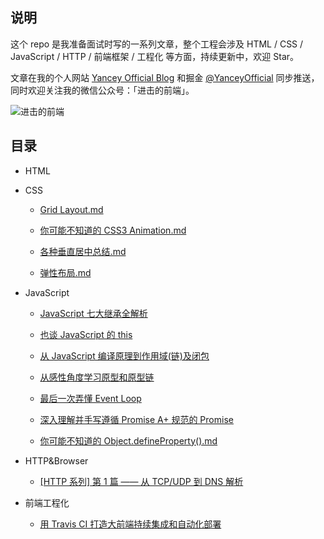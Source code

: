 ## 说明

这个 repo 是我准备面试时写的一系列文章，整个工程会涉及 HTML / CSS / JavaScript / HTTP / 前端框架 / 工程化 等方面，持续更新中，欢迎 Star。

文章在我的个人网站 [Yancey Official Blog](https://yanceyleo.com) 和掘金 [@YanceyOfficial](https://juejin.im/user/5bc82522f265da0af1617021) 同步推送，同时欢迎关注我的微信公众号：「进击的前端」。

![进击的前端](https://camo.githubusercontent.com/fcaf0826a063e724d7038ae5dd7bb8ad57d71f32/68747470733a2f2f757365722d676f6c642d63646e2e786974752e696f2f323031392f342f32312f313661336538393634643433343836633f773d33343426683d33343426663d6a70656726733d38313735)

## 目录

- HTML

- CSS

  - [Grid Layout.md](https://github.com/YanceyOfficial/interview/blob/master/CSS/Grid%20Layout.md)

  - [你可能不知道的 CSS3 Animation.md](https://github.com/YanceyOfficial/interview/blob/master/CSS/%E4%BD%A0%E5%8F%AF%E8%83%BD%E4%B8%8D%E7%9F%A5%E9%81%93%E7%9A%84%20CSS3%20Animation.md)

  - [各种垂直居中总结.md](https://github.com/YanceyOfficial/interview/blob/master/CSS/%E5%90%84%E7%A7%8D%E5%9E%82%E7%9B%B4%E5%B1%85%E4%B8%AD%E6%80%BB%E7%BB%93.md)

  - [弹性布局.md](https://github.com/YanceyOfficial/interview/blob/master/CSS/%E5%BC%B9%E6%80%A7%E5%B8%83%E5%B1%80.md)

- JavaScript

  - [JavaScript 七大继承全解析](https://github.com/YanceyOfficial/interview/blob/master/JavaScript/JavaScript%20%E4%B8%83%E5%A4%A7%E7%BB%A7%E6%89%BF%E5%85%A8%E8%A7%A3%E6%9E%90.md)

  - [也谈 JavaScript 的 this](https://github.com/YanceyOfficial/interview/blob/master/JavaScript/%E4%B9%9F%E8%B0%88%20JavaScript%20%E7%9A%84%20this.md)

  - [从 JavaScript 编译原理到作用域(链)及闭包](<https://github.com/YanceyOfficial/interview/blob/master/JavaScript/%E4%BB%8E%20JavaScript%20%E7%BC%96%E8%AF%91%E5%8E%9F%E7%90%86%E5%88%B0%E4%BD%9C%E7%94%A8%E5%9F%9F(%E9%93%BE)%E5%8F%8A%E9%97%AD%E5%8C%85.md>)

  - [从感性角度学习原型和原型链](https://github.com/YanceyOfficial/interview/blob/master/JavaScript/%E4%BB%8E%E6%84%9F%E6%80%A7%E8%A7%92%E5%BA%A6%E5%AD%A6%E4%B9%A0%E5%8E%9F%E5%9E%8B%E5%92%8C%E5%8E%9F%E5%9E%8B%E9%93%BE.md)

  - [最后一次弄懂 Event Loop](https://github.com/YanceyOfficial/interview/blob/master/JavaScript/%E6%9C%80%E5%90%8E%E4%B8%80%E6%AC%A1%E5%BC%84%E6%87%82%20Event%20Loop.md)

  - [深入理解并手写遵循 Promise A+ 规范的 Promise](https://github.com/YanceyOfficial/interview/blob/master/JavaScript/%E6%B7%B1%E5%85%A5%E7%90%86%E8%A7%A3%E5%B9%B6%E6%89%8B%E5%86%99%E9%81%B5%E5%BE%AA%20Promise%20A%2B%20%E8%A7%84%E8%8C%83%E7%9A%84%20Promise.md)
  
  - [你可能不知道的 Object.defineProperty().md](https://github.com/YanceyOfficial/interview/blob/master/JavaScript/%E4%BD%A0%E5%8F%AF%E8%83%BD%E4%B8%8D%E7%9F%A5%E9%81%93%E7%9A%84%20Object.defineProperty().md)

- HTTP&Browser

  - [[HTTP 系列] 第 1 篇 —— 从 TCP/UDP 到 DNS 解析](https://github.com/YanceyOfficial/interview/blob/master/HTTP%26Browser/%5BHTTP%20%E7%B3%BB%E5%88%97%5D%20%E7%AC%AC%201%20%E7%AF%87%20%E2%80%94%E2%80%94%20%E4%BB%8E%20TCP%20UDP%20%E5%88%B0%20DNS%20%E8%A7%A3%E6%9E%90.md)
  
- 前端工程化

  - [用 Travis CI 打造大前端持续集成和自动化部署](https://github.com/YanceyOfficial/interview/blob/master/%E5%89%8D%E7%AB%AF%E5%B7%A5%E7%A8%8B%E5%8C%96/%E7%94%A8%20Travis%20CI%20%E6%89%93%E9%80%A0%E5%A4%A7%E5%89%8D%E7%AB%AF%E6%8C%81%E7%BB%AD%E9%9B%86%E6%88%90%E5%92%8C%E8%87%AA%E5%8A%A8%E5%8C%96%E9%83%A8%E7%BD%B2.md)
